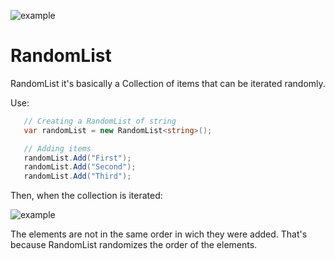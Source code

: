 ![example](https://lut.im/8sXJXiQugs/h1T8mojqbAPcb07m.svg)
# RandomList
RandomList it's basically a Collection of items that can be iterated randomly.

Use:

```csharp
   // Creating a RandomList of string 
   var randomList = new RandomList<string>();

   // Adding items
   randomList.Add("First");
   randomList.Add("Second");
   randomList.Add("Third");
```
Then, when the collection is iterated:

![example](https://lut.im/xFNQPeDzgB/V3RbzPwjKCv0KEp1.png)

The elements are not in the same order in wich they were added. That's because RandomList randomizes the order of the elements.


